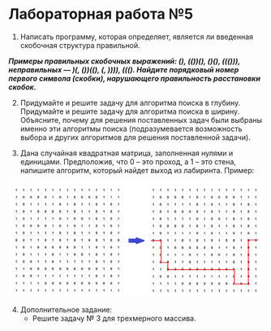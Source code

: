 # Лабораторная работа №5
1. Написать программу, которая определяет, является ли введенная скобочная структура правильной.

***Примеры правильных скобочных выражений: (), (())(), ()(), ((())), неправильных — )(, ())((), (, )))), (((). Найдите порядковый номер первого символа (скобки), нарушающего правильность расстановки скобок.***

2. Придумайте и решите задачу для алгоритма поиска в глубину. Придумайте и решите задачу для алгоритма поиска в ширину. Объясните, почему для решения поставленных задач были выбраны именно эти алгоритмы поиска (подразумевается возможность выбора и других алгоритмов для решения поставленной задачи).

3. Дана случайная квадратная матрица, заполненная нулями и единицами. Предположив, что 0 – это проход, а 1 – это стена, напишите алгоритм, который найдет выход из лабиринта. Пример:

![img](img/img.png)

4. Дополнительное задание:
	- Решите задачу № 3 для трехмерного массива.
